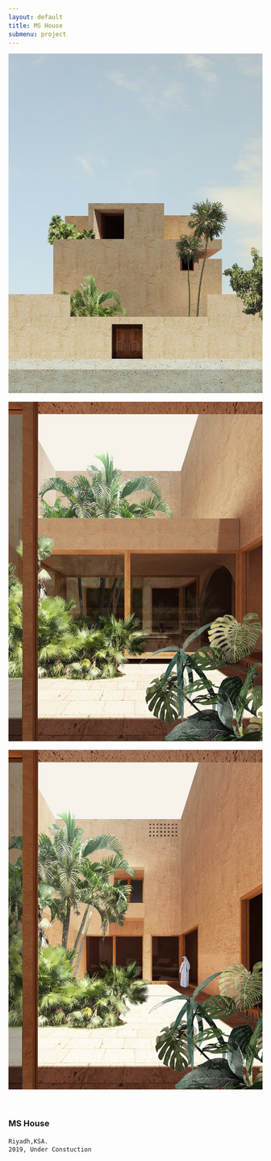 ```yaml
---
layout: default
title: MS House
submenu: project
---
```


![photo](/works/ms-house/01.jpg)

![photo](/works/ms-house/03.jpg)

![photo](/works/ms-house/022.jpg)


<br id="scr-to-here" />

### MS House

	Riyadh,KSA.
	2019, Under Constuction
